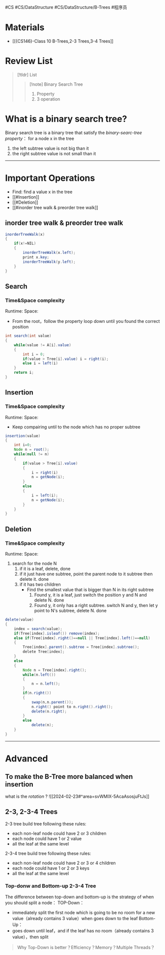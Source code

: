 #CS #CS/DataStructure  #CS/DataStructure/B-Trees #程序员 

# Materials
- [[{CS146}-Class 10 B-Trees,2-3 Trees,3-4 Trees]]
# Review List
>[!tldr] List
>>[!note] Binary Search Tree
>>1. Property
>>2. 3 operation
# What is a binary search tree?
Binary search tree is a binary tree that satisfy the *binary-searc-tree property*：
for a node x in the tree
1. the left subtree value is not big than it
2. the right subtree value is not small than it
---
# Important Operations
- Find: find a value x in the tree
- [[#Insertion]]
- [[#Deletion]]
- [[#inorder tree walk & preorder tree walk]]
## inorder tree walk & preorder tree walk

```java
inorderTreeWalk(x)
{
	if(x!=NIL)
	{
		inorderTreeWalk(x.left);
		print x.key;
		inorderTreeWalk(y.left);
	}
}
```

## Search
### Time&Space complexity
Runtime: 
Space:

- From the root，follow the property loop down until you found the correct position

```java
int search(int value)
{
	while(value != A[i].value)
	{
		int i = 0;
		if(value > Tree[i].value) i = right(i);
		else i = left(i)
	}
	return i;
}
```

## Insertion
### Time&Space complexity
Runtime:
Space:
- Keep compairing until to the node which has no proper subtree

```java
insertion(value)
{
	int i=0;
	Node n = root();
	while(null != n)
	{
		if(value > Tree[i].value)
		{
			i = right(i)
			n = getNode(i);
		}
		else
		{
			i = left(i);
			n = getNode(i);
		}
	}
}

```

## Deletion
### Time&Space complexity
Runtime:
Space:

1. search for the node N
	1. if it is a leaf, delete, done
	2.  if it just have one subtree, point the parent node to it subtree then delete it. done
	3. if it has two children
		- Find the smallest value that is bigger than N in its right subtree 
			1. Found y, it is a leaf, just switch the position y and N and delete N. done
			2. Found y, it only has a right subtree. switch N and y, then let y point to N's subtree, delete N. done

```java
delete(value)
{
	index = search(value);
	if(Tree[index].isleaf()) remove(index);
	else if(Tree[index].right()==null || Tree[index].left()==null)
	{
		Tree[index].parent().subtree = Tree[index].subtree();
		delete Tree[index];
	}
	else
	{
		Node n = Tree[index].right();
		while(n.left())
		{
			n = n.left();
		}
		if(n.right())
		{
			swap(n,n.parent());
			n.right() point to n.right().right();
			delete(n.right);
		}
		else
			delete(n);
	}
}
```


---
# Advanced
## To make the B-Tree more balanced when insertion

what is the *rotation* ?
![[2024-02-23#^area=svWMIX-5AcaAsosjuFtJs]]

## 2-3, 2-3-4 Trees
2-3 tree build tree following these rules:
- each non-leaf node could have 2 or 3 children
- each node could have 1 or 2 value
- all the leaf at the same level

2-3-4 tree build tree following these rules:
- each non-leaf node could have 2 or 3 or 4 children
- each node could have 1 or 2 or 3 keys
- all the leaf at the same level

### Top-donw and Bottom-up 2-3-4 Tree
The difference between top-down and bottom-up is the strategy of when you should split a node：
TOP-Down：
- immediately split the first node which is going to be no room for a new value（already  contains 3 value）when goes down to the leaf
Bottom-Up：
- goes down until leaf，and if the leaf has no room（already  contains 3 value），then split
> Why Top-Down is better？Efficiency？Memory？Multiple Threads？
